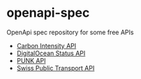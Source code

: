 # openapi-spec

OpenApi spec repository for some free APIs

- [Carbon Intensity API](https://carbonintensity.org.uk/)
- [DigitalOcean Status API](https://status.digitalocean.com/api)
- [PUNK API](https://punkapi.com/)
- [Swiss Public Transport API](https://transport.opendata.ch/)
